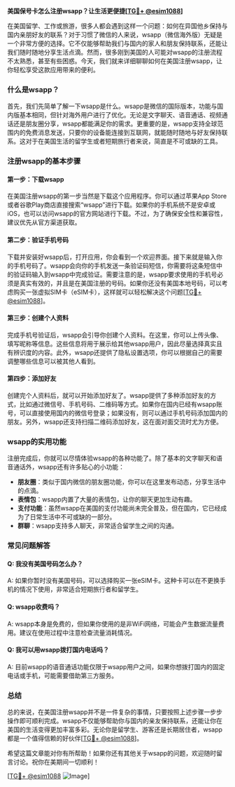 **美国保号卡怎么注册wsapp？让生活更便捷[[TG💪+ @esim1088](https://t.me/s/esim1088)]**

在美国留学、工作或旅游，很多人都会遇到这样一个问题：如何在异国他乡保持与国内亲朋好友的联系？对于习惯了微信的人来说，wsapp（微信海外版）无疑是一个非常方便的选择。它不仅能够帮助我们与国内的家人和朋友保持联系，还能让我们随时随地分享生活点滴。然而，很多刚到美国的人可能对wsapp的注册流程不太熟悉，甚至有些困惑。今天，我们就来详细聊聊如何在美国注册wsapp，让你轻松享受这款应用带来的便利。

### 什么是wsapp？

首先，我们先简单了解一下wsapp是什么。wsapp是微信的国际版本，功能与国内版基本相同，但针对海外用户进行了优化。无论是文字聊天、语音通话、视频通话还是朋友圈分享，wsapp都能满足你的需求。更重要的是，wsapp支持全球范围内的免费消息发送，只要你的设备能连接到互联网，就能随时随地与好友保持联系。这对于在美国生活的留学生或者短期旅行者来说，简直是不可或缺的工具。

### 注册wsapp的基本步骤

#### 第一步：下载wsapp

在美国注册wsapp的第一步当然是下载这个应用程序。你可以通过苹果App Store或者谷歌Play商店直接搜索“wsapp”进行下载。如果你的手机系统不是安卓或iOS，也可以访问wsapp的官方网站进行下载。不过，为了确保安全性和兼容性，建议优先从官方渠道获取。

#### 第二步：验证手机号码

下载并安装好wsapp后，打开应用，你会看到一个欢迎界面。接下来就是输入你的手机号码了。wsapp会向你的手机发送一条验证码短信，你需要将这条短信中的验证码输入到wsapp中完成验证。需要注意的是，wsapp要求使用的手机号必须是真实有效的，并且是在美国注册的号码。如果你还没有美国本地号码，可以考虑购买一张虚拟SIM卡（eSIM卡），这样就可以轻松解决这个问题[[TG💪+ @esim1088](https://t.me/s/esim1088)]。

#### 第三步：创建个人资料

完成手机号验证后，wsapp会引导你创建个人资料。在这里，你可以上传头像、填写昵称等信息。这些信息将用于展示给其他wsapp用户，因此尽量选择真实且有辨识度的内容。此外，wsapp还提供了隐私设置选项，你可以根据自己的需要调整哪些信息可以被其他人看到。

#### 第四步：添加好友

创建完个人资料后，就可以开始添加好友了。wsapp提供了多种添加好友的方式，比如通过微信号、手机号码、二维码等方式。如果你在国内已经有wsapp账号，可以直接使用国内的微信号登录；如果没有，则可以通过手机号码添加国内的朋友。另外，wsapp还支持扫描二维码添加好友，这在面对面交流时尤为方便。

### wsapp的实用功能

注册完成后，你就可以尽情体验wsapp的各种功能了。除了基本的文字聊天和语音通话外，wsapp还有许多贴心的小功能：

- **朋友圈**：类似于国内微信的朋友圈功能，你可以在这里发布动态，分享生活中的点滴。
- **表情包**：wsapp内置了大量的表情包，让你的聊天更加生动有趣。
- **支付功能**：虽然wsapp在美国的支付功能尚未完全普及，但在国内，它已经成为了日常生活中不可或缺的一部分。
- **群聊**：wsapp支持多人聊天，非常适合留学生之间的沟通。

### 常见问题解答

#### Q: 我没有美国号码怎么办？
A: 如果你暂时没有美国号码，可以选择购买一张eSIM卡。这种卡可以在不更换手机的情况下使用，非常适合短期旅行者和留学生。

#### Q: wsapp收费吗？
A: wsapp本身是免费的，但如果你使用的是非WiFi网络，可能会产生数据流量费用。建议在使用过程中注意检查流量消耗情况。

#### Q: 我可以用wsapp拨打国内电话吗？
A: 目前wsapp的语音通话功能仅限于wsapp用户之间，如果你想拨打国内的固定电话或手机，可能需要借助第三方服务。

### 总结

总的来说，在美国注册wsapp并不是一件复杂的事情，只要按照上述步骤一步步操作即可顺利完成。wsapp不仅能够帮助你与国内的亲友保持联系，还能让你在美国的生活变得更加丰富多彩。无论你是留学生、游客还是长期居住者，wsapp都是一个值得信赖的好伙伴[[TG💪+ @esim1088](https://t.me/s/esim1088)]。

希望这篇文章能对你有所帮助！如果你还有其他关于wsapp的问题，欢迎随时留言讨论。祝你在美期间一切顺利！

[[TG💪+ @esim1088](https://t.me/s/esim1088) ![Image](https://i.postimg.cc/4NQfJmqS/Snipaste-2025-05-13-00-14-12.png)]